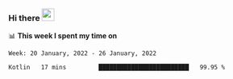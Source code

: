 ### Hi there <a href="https://www.gautamkrishnar.com/"><img src="https://media.giphy.com/media/hvRJCLFzcasrR4ia7z/giphy.gif" width="25px"></a>

📊 **This week I spent my time on**

<!--START_SECTION:waka-->
```text
Week: 20 January, 2022 - 26 January, 2022

Kotlin   17 mins         █████████████████████████   99.95 % 
```
<!--END_SECTION:waka-->
